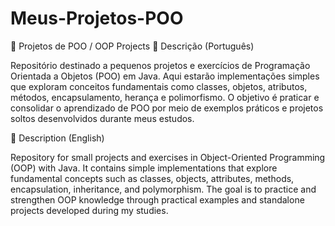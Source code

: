 # Meus-Projetos-POO

🚀 Projetos de POO / OOP Projects
📌 Descrição (Português)

Repositório destinado a pequenos projetos e exercícios de Programação Orientada a Objetos (POO) em Java.
Aqui estarão implementações simples que exploram conceitos fundamentais como classes, objetos, atributos, métodos, encapsulamento, herança e polimorfismo.
O objetivo é praticar e consolidar o aprendizado de POO por meio de exemplos práticos e projetos soltos desenvolvidos durante meus estudos.

📌 Description (English)

Repository for small projects and exercises in Object-Oriented Programming (OOP) with Java.
It contains simple implementations that explore fundamental concepts such as classes, objects, attributes, methods, encapsulation, inheritance, and polymorphism.
The goal is to practice and strengthen OOP knowledge through practical examples and standalone projects developed during my studies.

